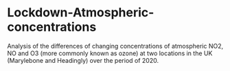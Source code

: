 # Lockdown-Atmospheric-concentrations
Analysis of the differences of changing concentrations of atmospheric NO2, NO and O3 (more commonly known as ozone) at two locations in the UK (Marylebone and Headingly) over the period of 2020.

